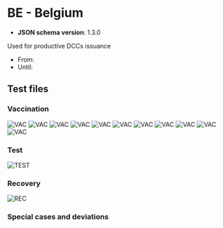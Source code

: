 # BE - Belgium

* **JSON schema version**: 1.3.0

Used for productive DCCs issuance
* From: 
* Until:

## Test files

### Vaccination

![VAC](VAC_3_1_JNJ_RECENT_BE.png)
![VAC](VAC_3_1_JNJ_OLD_BE.png)
![VAC](VAC_3_3_NONJNJ_OLD_BE.png)
![VAC](VAC_4_4_NONJNJ_OLD_BE.png)
![VAC](VAC_4_4_NONJNJ_RECENT_BE.png)
![VAC](VAC_3_3_NONJNJ_RECENT_BE.png)
![VAC](VAC_2_1_JNJ_RECENT_BE.png)
![VAC](VAC_2_1_JNJ_OLD_BE.png)
![VAC](VAC_3_1_NONJNJ_OLD_BE.png)
![VAC](VAC_2_1_NONJNJ_OLD_BE.png)
![VAC](VAC_2_1_NONJNJ_RECENT_BE.png)

### Test

![TEST](TEST_BE.png)

### Recovery

![REC](REC_BE.png)

### Special cases and deviations